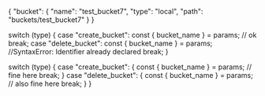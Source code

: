 {
  "bucket": {
    "name": "test_bucket7",
    "type": "local",
    "path": "buckets/test_bucket7"
  }
}


switch (type) {
  case "create_bucket":
    const { bucket_name } = params; // ok
    break;
  case "delete_bucket":
    const { bucket_name } = params; //SyntaxError: Identifier already declared
    break;
}


switch (type) {
  case "create_bucket": {
    const { bucket_name } = params; // fine here
    break;
  }
  case "delete_bucket": {
    const { bucket_name } = params; // also fine here
    break;
  }
}
